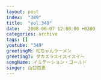 ```yaml
---
layout: post
index:  "349"
title:  "vol.349"
date:   2008-06-07 12:00:00 +0300
categories: archive
tags: []
youtube: "349"
greetingM: 松ちゃんラーメン
greetingT: タカスラスイスイスイ～
songName: イミテーション・ゴールド
singer: 山口百恵
---
```

